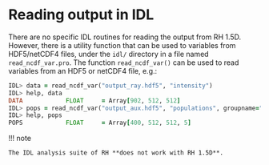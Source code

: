# Reading output in IDL

There are no specific IDL routines for reading the output from RH 1.5D.
However, there is a utility function that can be used to variables from
HDF5/netCDF4 files, under the `idl/` directory in a file named
`read_ncdf_var.pro`. The function `read_ncdf_var()` can be used to read
variables from an HDF5 or netCDF4 file, e.g.:

``` fortran
IDL> data = read_ncdf_var("output_ray.hdf5", "intensity")
IDL> help, data
DATA            FLOAT     = Array[902, 512, 512]
IDL> pops = read_ncdf_var("output_aux.hdf5", "populations", groupname="atom_CA")
IDL> help, pops
POPS            FLOAT     = Array[400, 512, 512, 5]
```

!!! note

    The IDL analysis suite of RH **does not work with RH 1.5D**.

